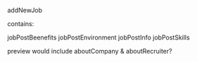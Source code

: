 addNewJob

contains:

jobPostBeenefits
jobPostEnvironment
jobPostInfo
jobPostSkills

preview would include aboutCompany & aboutRecruiter? 